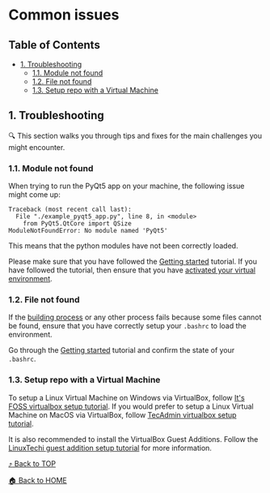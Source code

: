 # Common issues

<a id="toc"></a>
## Table of Contents

* [1. Troubleshooting](#troubleshooting)
    * [1.1. Module not found](#module-not-found)
    * [1.2. File not found](#file-not-found)
    * [1.3. Setup repo with a Virtual Machine](#virtual-machine-setup)

<a id="troubleshooting"></a>
## 1. Troubleshooting

:mag: This section walks you through tips and fixes for the main challenges you might encounter.

<a id="module-not-found"></a>
### 1.1. Module not found

When trying to run the PyQt5 app on your machine, the following issue might come up:

```
Traceback (most recent call last):
  File "./example_pyqt5_app.py", line 8, in <module>
    from PyQt5.QtCore import QSize
ModuleNotFoundError: No module named 'PyQt5'
```

This means that the python modules have not been correctly loaded.

Please make sure that you have followed the [Getting started](#getting-started) tutorial.
If you have followed the tutorial, then ensure that you have [activated your virtual environment](#virtual-environment-activation).

<a id="file-not-found"></a>
### 1.2. File not found

If the [building process](#apk-build) or any other process fails because some files cannot be found, ensure that you have correctly setup your `.bashrc` to load the environment.

Go through the [Getting started](#getting-started) tutorial and confirm the state of your `.bashrc`.

<a id="virtual-machine-setup"></a>
### 1.3. Setup repo with a Virtual Machine

To setup a Linux Virtual Machine on Windows via VirtualBox, follow [It's FOSS virtualbox setup tutorial](https://itsfoss.com/install-linux-in-virtualbox/).
If you would prefer to setup a Linux Virtual Machine on MacOS via VirtualBox, follow [TecAdmin virtualbox setup tutorial](https://tecadmin.net/how-to-install-virtualbox-on-macos/).

It is also recommended to install the VirtualBox Guest Additions. Follow the [LinuxTechi guest addition setup tutorial](https://www.linuxtechi.com/install-virtualbox-guest-additions-on-ubuntu/) for more information.

[:arrow_heading_up: Back to TOP](#toc)

[:house: Back to HOME](../../README.md)

